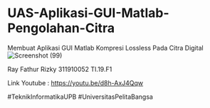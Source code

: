 # UAS-Aplikasi-GUI-Matlab-Pengolahan-Citra
Membuat Aplikasi GUI Matlab Kompresi Lossless Pada Citra Digital
![Screenshot (99)](https://user-images.githubusercontent.com/56881488/126519757-9da46561-c23b-4d07-8d2e-f0174940d1a1.png)

Ray Fathur Rizky
311910052
TI.19.F1

Link Youtube : https://youtu.be/d8h-AxJ4Qqw

#TeknikInformatikaUPB
#UniversitasPelitaBangsa
